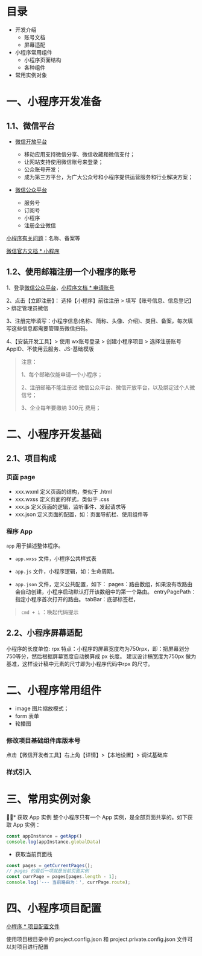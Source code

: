 # 目录
* 开发介绍
  * 账号文档
  * 屏幕适配
* 小程序常用组件
  * 小程序页面结构
  * 各种组件
* 常用实例对象

# 一、小程序开发准备

## 1.1、微信平台

* [微信开放平台](https://open.weixin.qq.com/)
  * 移动应用支持微信分享、微信收藏和微信支付；
  * 让网站支持使用微信账号来登录；
  * 公众账号开发；
  * 成为第三方平台，为广大公众号和小程序提供运营服务和行业解决方案；

* [微信公众平台](https://mp.weixin.qq.com/)
  * 服务号
  * 订阅号
  * 小程序
  * 注册企业微信

[小程序有关问题](https://kf.qq.com/faq/170109umMvm6170109MZNnYV.html)：名称、备案等

[微信官方文档 * 小程序](https://developers.weixin.qq.com/miniprogram/dev/devtools/devtools.html)

## 1.2、使用邮箱注册一个小程序的账号

1、登录[微信公众平台](https://mp.weixin.qq.com/)，[小程序文档 * 申请账号](https://developers.weixin.qq.com/miniprogram/dev/framework/quickstart/getstart.html)

2、点击【立即注册】： 选择【小程序】前往注册 > 填写【账号信息、信息登记】> 绑定管理员微信

3、注册完毕填写：小程序信息(名称、简称、头像、介绍)、类目、备案，每次填写这些信息都需要管理员微信扫码。

4、【安装开发工具】> 使用 wx账号登录 > 创建小程序项目 > 选择注册账号AppID、不使用云服务、JS-基础模版

> 注意：
> 
> 1、每个邮箱仅能申请一个小程序；
> 
> 2、注册邮箱不能注册过 微信公众平台、微信开放平台，以及绑定过个人微信号；
> 
> 3、企业每年要缴纳 300元 费用；
> 

# 二、小程序开发基础

## 2.1、项目构成


### 页面 page 

* xxx.wxml 定义页面的结构，类似于 .html
* xxx.wxss 定义页面的样式，类似于 .css
* xxx.js 定义页面的逻辑，监听事件、发起请求等
* xxx.json 定义页面的配置，如：页面导航栏、使用组件等

### 程序 App
`app` 用于描述整体程序。

* `app.wxss` 文件，小程序公共样式表

* `app.js` 文件，小程序逻辑，如：生命周期。

* `app.json` 文件，定义公共配置，如下：
  pages：路由数组，如果没有改路由会自动创建，小程序启动默认打开该数组中的第一个路由。
  entryPagePath：指定小程序首次打开的路由。
  tabBar：底部标签栏，


> `cmd + i` ：唤起代码提示

## 2.2、小程序屏幕适配

小程序的长度单位: rpx
特点：小程序的屏幕宽度均为750rpx，即：把屏幕划分750等分，然后根据屏幕宽度自动换算成 px 长度。
建议设计稿宽度为750px 做为基准，这样设计稿中元素的尺寸即为小程序代码中rpx 的尺寸。


# 二、小程序常用组件

* image 图片缩放模式；
* form 表单 
* 轮播图

### 修改项目基础组件库版本号

点击【微信开发者工具】右上角【详情】>【本地设置】> 调试基础库

### 样式引入

# 三、常用实例对象

* 获取 App 实例
整个小程序只有一个 App 实例，是全部页面共享的。如下获取 App 实例：

```js
const appInstance = getApp()
console.log(appInstance.globalData)
```

* 获取当前页面栈

```js
const pages = getCurrentPages();
// pages 的最后一项就是当前页面实例
const currPage = pages[pages.length - 1];
console.log('--- 当前路由为：', currPage.route);
```

# 四、小程序项目配置

[小程序 * 项目配置文件](https://developers.weixin.qq.com/miniprogram/dev/devtools/projectconfig.html)

使用项目根目录中的 project.config.json 和 project.private.config.json 文件可以对项目进行配置